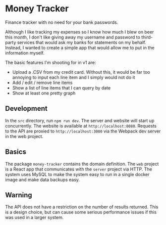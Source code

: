 # Money Tracker
Finance tracker with no need for your bank passwords.

Although I like tracking my expenses so I know how much I blew on beer this month, I don't like giving away my username and password to third-party services that would ask my banks for statements on my behalf. Instead, I wanted to create a simple app that would allow me to put in the information myself.

The basic features I'm shooting for in v1 are:
* Upload a .CSV from my credit card. Without this, it would be far too annoying to input each line item and I simply would not do it
* Add / edit / remove line items
* Show a list of line items that I can query by date
* Show at least one pretty graph

## Development

In the `src` directory, run `npm run dev`. The server and website will start up concurrently. The website is available at `http://localhost:8080`. Requests to the API are proxied to `http://localhost:3000` via the Webpack dev server in the web project.

## Basics

The package `money-tracker` contains the domain definition. The `web` project is a React app that communicates with the `server` project via HTTP. The system uses MySQL to make the system easy to run in a single docker image and make data backups easy.

## Warning

The API does not have a restriction on the number of results returned. This is a design choice, but can cause some serious performance issues if this was used in a larger system.

